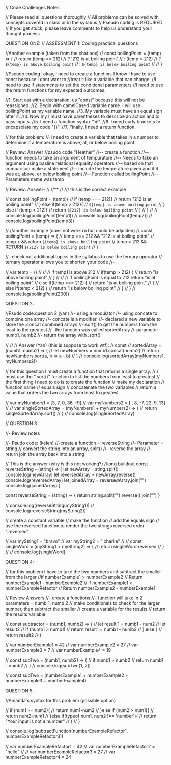 // Code Challenges Notes 

// Please read all questions thoroughly
// All problems can be solved with concepts covered in class or in the syllabus
// Pseudo coding is REQUIRED
// If you get stuck, please leave comments to help us understand your thought process



QUESTION ONE:
// ASSESSMENT 1: Coding practical questions

//Another example (taken from the chat box)
// const boilingPoint = (temp) => {
//    return (temp == 212)
//      ? '212 is at boiling point'
//      : (temp > 212)
//      ? `${temp} is above boiling point`
//      : `${temp} is below boiling point`
//  // }

//Pseudo coding- okay, I need to create a function. I know I have to use const because i dont want to
//treat it like a variable that can change.
//I need to use if statements to set the conditional paramenters
//I need to use the return functions for my expected outcomes.

//1. Start out with a declaration, us "const" because this will not be reassigned.
//2. Begin with camelCased variable name. I will use boilingPoint as my variable name.
//3. My variable must have an equal sign after it.
//4. Now my I must have parentheses to describe an action and to pass inputs.
//5. I need a function syntax "=>".
//6. I need curly brackets to encapsolate my code "{}".
//7. Finally, I need a return function.

// for this problem:
//-I need to create a variable that takes in a number to determine if a temperature is above, at, or below boiling point.

// Review: Answer
//psudo code "Heather"
//-- create a function
//-- function needs to take an argument of tempurature
//-- Needs to take an argument using basline relational  equality operators
//-- based on that comparison make a statement
//-- include the temperature given and if it was at, above, or below boiling point
//-- Function called boilingPoint
//-- Parameters name was temp

// Review: Answer-
// //**
// /// this is the correct example

// const boilingPoint = (temp){
//   if (temp === 212){
//     return "212 is at boiling point"
//   } else if(temp > 212){
//     `${temp} is above boiling point`
//   } else if (temp < 212){
//     return `${212} is below boiling point`
//   }
// }
//
// console.log(boilingPoint(temp1))
// console.log(boilingPoint(temp2))
// console.log(boilingPoint(temp3))


// //another example (does not work rn but could be adjusted)
// const boilingPoint = (temp) => {
//    temp === 212 && "212 is at boiling point"
//    temp > && return  `${temp} is above boiling point`
//    temp < 212 && RETURN `${212} is below boiling point`
// }

//- check out additional topics in the syllabus to use the ternary operator
//-ternary operator allows you to shorten your code
//-

// var temp = ()
//
//   // if temp1 is above 212
//   if(temp > 212) {
//     return "is above boiling point"
//   }
// //   // if boilingPoint is equal to 212 return "is at boiling point"
//   else if(temp === 212) {
//     return "is at boiling point"
//   }
//    else if(temp < 212) {
//     return "is below boiling point"
//   }
// }
// console.log(boilingPoint(200))

QUESTION 2:

//Psudo code:question 2 (yan)
//- using a modulator
//- using concate to combine one array
//- concate is a modifier.
//- declared a new variable to store the .concat combined arrays
//-.sort() to get the numbers from the least to the greatest
//- the function was called sortedArray
//-parameter - numb1, numb2
//- return the array with .sort()


//
// // Answer (Yan) (this is suppose to work wtf):
// const
// sortedArray = (numb1, numb2) => {
//   let newNumbers = numb1.concat(numb2)
//   return newNumbers.sort(a, b => a - b)
// }
// console.log(sortedArray(myNumbers1, myNumbers2))


// for this question I must create a function that returns a single array.
// I must use the ".sort()" function to list the numbers from least to greatest
// the first thing I need to do is to create the function
// make my declaration
// function name
// equals sign
// concatenate the two variables
// return a value that orders the two arrays from least to greatest

// var myNumbers1 = [3, 7, 0, 36, -9]
// var myNumbers2 = [ , 8, -7, 22, 9, 13]
//
// var singleSortedArray = (myNumbers1 + myNumbers2) => {
//   return singleSortedArray.sort()
// }
// console.log(singleSortedArray)


// QUESTION 3


//- Review notes

//- Psudo code: (kelen)
//-create a function = reverseString
//- Parameter = string
// convert the string into an array, split()
//- reverse the array
//- return join the array back into a string

// This is the answer (why is this not working?)
//long buildout
const reverseString - (string) => {
  let newArray = sting.split()
  console.log(newArray)
  let reversedArray = newArray.reverse()
  console.log(reversedArray)
  let joinedArray = reversedArray.join("")
  console.log(joinedArray)
}

const reverseString = (string) => {
  return string.split("").reverse().join("")
}

// console.log(reverseString(myString1))
// console.log(reverseString(myString2))

//  create a constant variable
// make the function
// add the equals sign
// use the reversed function to render the two strings reversed order ".reversed"

// var myString1 = "bravo"
// var myString2 = " charlie"
//
// const singleWord = (myString1 + myString2) => {
//   return singleWord.reversed
// }
//
// console.log(singleWord)


QUESTION 4:

// for this problem I have to take the two numbers and subtract the smaller from the larger
//if numberExample1 > numberExample2
// Return numberExample1 - numberExample2
// if numberExample1 < numberExampleRefactor
// Return numberExample2 - numberExample1


// Review Answers
//- create a functions
//- function will take in 2 parameters = numb 1, numb 2
// make conditionals to check for the larger number, then subtract the smaller
// create a variable for the results
// return the results variable

// const subtractor = (numb1, numb2) => {
//   let result 1 = numb1 - num2
//   let result2
//   if (numb1 > numb1)
//   return result1 = numb1 - numb2
// } else {
//   return result2
// }


// var numberExample1 = 42
// var numberExample2 = 27
// var numberExample3 = 7
// var numberExample4 = 19

// const subTwo = (numb1, numb2) => {
//   if numb1 > numb2
//   return numb1 - numb2
// }
// console.log(subTwo(1, 2))


// const subTwo = (numberExample1 + numberExample2 + numberExample3 + numberExample4)


QUESTION 5:


//Amanda's syntax for this problem (possible option)

// if (num1 >= num2){
//             return num1-num2
//             }else if (num2 > num1){
//                 return num2-num1
//             }else if(typeof num1, num2 !== 'number'){
//                 return "Your input is not a number"
//             }
//     }

// console.log(subtractFunction(numberExampleRefactor1, numberExampleRefactor3))


// var numberExampleRefactor1 = 42
// var numberExampleRefactor2 = "hello"
//
// var numberExampleRefactor3 = 27
// var numberExampleRefactor4 = 24
